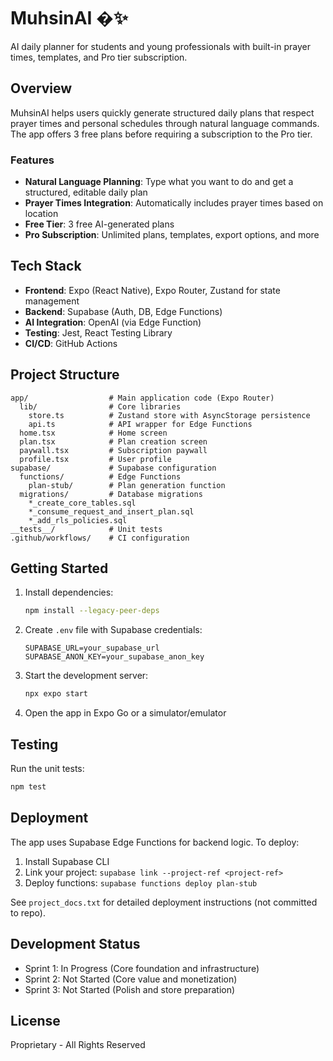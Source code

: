 # MuhsinAI �✨

AI daily planner for students and young professionals with built-in prayer times, templates, and Pro tier subscription.

## Overview

MuhsinAI helps users quickly generate structured daily plans that respect prayer times and personal schedules through natural language commands. The app offers 3 free plans before requiring a subscription to the Pro tier.

### Features

- **Natural Language Planning**: Type what you want to do and get a structured, editable daily plan
- **Prayer Times Integration**: Automatically includes prayer times based on location
- **Free Tier**: 3 free AI-generated plans
- **Pro Subscription**: Unlimited plans, templates, export options, and more

## Tech Stack

- **Frontend**: Expo (React Native), Expo Router, Zustand for state management
- **Backend**: Supabase (Auth, DB, Edge Functions)
- **AI Integration**: OpenAI (via Edge Function)
- **Testing**: Jest, React Testing Library
- **CI/CD**: GitHub Actions

## Project Structure

```
app/                  # Main application code (Expo Router)
  lib/                # Core libraries
    store.ts          # Zustand store with AsyncStorage persistence
    api.ts            # API wrapper for Edge Functions
  home.tsx            # Home screen
  plan.tsx            # Plan creation screen
  paywall.tsx         # Subscription paywall
  profile.tsx         # User profile
supabase/             # Supabase configuration
  functions/          # Edge Functions
    plan-stub/        # Plan generation function
  migrations/         # Database migrations
    *_create_core_tables.sql
    *_consume_request_and_insert_plan.sql
    *_add_rls_policies.sql
__tests__/            # Unit tests
.github/workflows/    # CI configuration
```

## Getting Started

1. Install dependencies:

   ```bash
   npm install --legacy-peer-deps
   ```

2. Create `.env` file with Supabase credentials:

   ```
   SUPABASE_URL=your_supabase_url
   SUPABASE_ANON_KEY=your_supabase_anon_key
   ```

3. Start the development server:

   ```bash
   npx expo start
   ```

4. Open the app in Expo Go or a simulator/emulator

## Testing

Run the unit tests:

```bash
npm test
```

## Deployment

The app uses Supabase Edge Functions for backend logic. To deploy:

1. Install Supabase CLI
2. Link your project: `supabase link --project-ref <project-ref>`
3. Deploy functions: `supabase functions deploy plan-stub`

See `project_docs.txt` for detailed deployment instructions (not committed to repo).

## Development Status

- Sprint 1: In Progress (Core foundation and infrastructure)
- Sprint 2: Not Started (Core value and monetization)
- Sprint 3: Not Started (Polish and store preparation)

## License

Proprietary - All Rights Reserved
